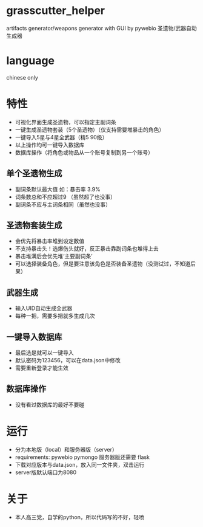 # grasscutter_helper
artifacts generator/weapons generator with GUI by pywebio
圣遗物/武器自动生成器

# language
chinese only

# 特性
* 可视化界面生成圣遗物，可以指定主副词条
* 一键生成圣遗物套装（5个圣遗物）（仅支持需要堆暴击的角色）
* 一键导入5星与4星全武器（精5 90级）
* 以上操作均可一键导入数据库
* 数据库操作（将角色或物品从一个账号复制到另一个账号）

## 单个圣遗物生成
* 副词条默认最大值 如：暴击率 3.9%
* 词条数总和不应超过9 （虽然超了也没事）
* 副词条不应与主词条相同（虽然也没事）

## 圣遗物套装生成
* 会优先将暴击率堆到设定数值
* 不支持暴击头！选爆伤头就好，反正暴击靠副词条也堆得上去
* 暴击堆满后会优先堆‘主要副词条’
* 可以选择装备角色，但是要注意该角色是否装备圣遗物（没测试过，不知道后果）

## 武器生成
* 输入UID自动生成全武器
* 每种一把，需要多把就多生成几次

## 一键导入数据库
* 最后选是就可以一键导入
* 默认密码为123456，可以在data.json中修改
* 需要重新登录才能生效

## 数据库操作
* 没有看过数据库的最好不要碰

# 运行
* 分为本地版（local）和服务器版（server）
* requirements: pywebio pymongo 服务器版还需要 flask
* 下载对应版本与data.json，放入同一文件夹，双击运行
* server版默认端口为8080


# 关于
* 本人高三党，自学的python，所以代码写的不好，轻喷
